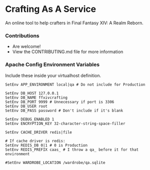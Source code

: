 # Crafting As A Service

An online tool to help crafters in Final Fantasy XIV: A Realm Reborn.

### Contributions
* Are welcome!
* View the CONTRIBUTING.md file for more information

### Apache Config Environment Variables

Include these inside your virtualhost definition.

```
SetEnv APP_ENVIRONMENT local|qa # Do not include for Production

SetEnv DB_HOST 127.0.0.1
SetEnv DB_NAME ffxivcrafting
SetEnv DB_PORT 9999 # Unnecessary if port is 3306
SetEnv DB_USER root
SetEnv DB_PASS password # Don't include if it's blank

SetEnv DEBUG_ENABLED 1
SetEnv ENCRYPTION_KEY 32-character-string-space-filler

SetEnv CACHE_DRIVER redis|file

# If cache driver is redis:
SetEnv REDIS_DB 0|1 # 0 is Production
SetEnv REDIS_PREFIX caas_ # I throw a qa_ before it for that environment

#SetEnv WARDROBE_LOCATION /wardrobe/qa.sqlite 
```